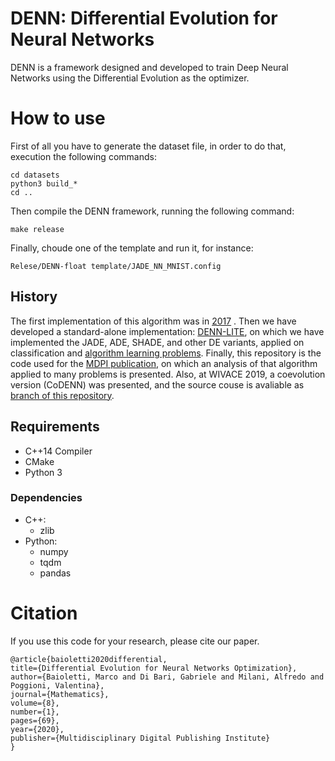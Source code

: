 # DENN: Differential Evolution for Neural Networks

DENN is a framework designed and developed to train Deep Neural Networks 
using the Differential Evolution as the optimizer.

# How to use

First of all you have to generate the dataset file, in order to do that, execution the following commands:

    cd datasets
    python3 build_*
    cd ..

Then compile the DENN framework, running  the following command:

    make release

Finally, choude one of the template and run it, for instance: 

    Relese/DENN-float template/JADE_NN_MNIST.config

## History
The first implementation of this algorithm was in [2017](https://github.com/Gabriele91/DENN-Tensorflow/) . Then we have developed a standard-alone implementation: [DENN-LITE](https://github.com/Gabriele91/DENN-LITE/), on which we have implemented the JADE, ADE, SHADE, and other DE variants, applied on classification and [algorithm learning problems](https://github.com/Gabriele91/DENN-LITE/tree/nram).
Finally, this repository is the code used for the [MDPI publication](https://www.mdpi.com/2227-7390/8/1/69), on which an analysis of that algorithm applied to many problems is presented. Also, at WIVACE 2019, a coevolution version (CoDENN) was presented, and the source couse is avaliable as [branch of this repository](https://github.com/Gabriele91/DENN/tree/coevolution_dynamic).

## Requirements
* C++14 Compiler
* CMake
* Python 3
    
### Dependencies    
* C++:
    * zlib
* Python:
    * numpy
    * tqdm
    * pandas

# Citation
If you use this code for your research, please cite our paper.

    @article{baioletti2020differential,
    title={Differential Evolution for Neural Networks Optimization},
    author={Baioletti, Marco and Di Bari, Gabriele and Milani, Alfredo and Poggioni, Valentina},
    journal={Mathematics},
    volume={8},
    number={1},
    pages={69},
    year={2020},
    publisher={Multidisciplinary Digital Publishing Institute}
    }
